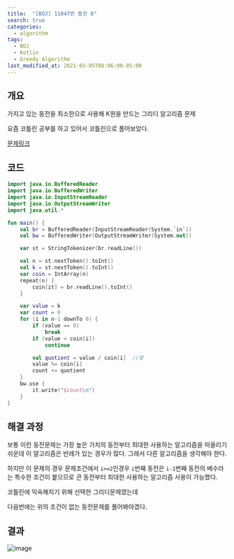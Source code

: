 ```yaml
---
title:  "[BOJ] 11047번 동전 0"
search: true
categories: 
  - algorithm
tags:
  - BOJ
  - Kotlin
  - Greedy Algorithm
last_modified_at: 2021-03-05T08:06:00-05:00
---
```


## 개요

가지고 있는 동전을 최소한으로 사용해 K원을 만드는 그리디 알고리즘 문제

요즘 코틀린 공부를 하고 있어서 코틀린으로 풀어보았다.

[문제링크](https://www.acmicpc.net/problem/11047)


## 코드

```kotlin
import java.io.BufferedReader
import java.io.BufferedWriter
import java.io.InputStreamReader
import java.io.OutputStreamWriter
import java.util.*

fun main() {
    val br = BufferedReader(InputStreamReader(System.`in`))
    val bw = BufferedWriter(OutputStreamWriter(System.out))

    var st = StringTokenizer(br.readLine())

    val n = st.nextToken().toInt()
    val k = st.nextToken().toInt()
    var coin = IntArray(n)
    repeat(n) {
        coin[it] = br.readLine().toInt()
    }

    var value = k
    var count = 0
    for (i in n-1 downTo 0) {
        if (value == 0)
            break
        if (value < coin[i])
            continue

        val quotient = value / coin[i]  //몫
        value %= coin[i]
        count += quotient
    }
    bw.use {
        it.write("$count\n")
    }
}
```


## 해결 과정

보통 이런 동전문제는 가장 높은 가치의 동전부터 최대한 사용하는 알고리즘을 떠올리기 쉬운데 이 알고리즘은 반례가 있는 경우가 많다. 그래서 다른 알고리즘을 생각해야 한다.

하지만 이 문제의 경우 문제조건에서 `i>=2`인경우 `i`번째 동전은 `i-1`번째 동전의 배수라는 특수한 조건이 붙으므로 큰 동전부터 최대한 사용하는 알고리즘 사용이 가능했다.

코틀린에 익숙해지기 위해 선택한 그리디문제였는데

다음번에는 위의 조건이 없는 동전문제를 풀어봐야겠다.


## 결과

![image](https://user-images.githubusercontent.com/47655983/109969072-cf074c00-7d36-11eb-8541-a6f54298d249.png)